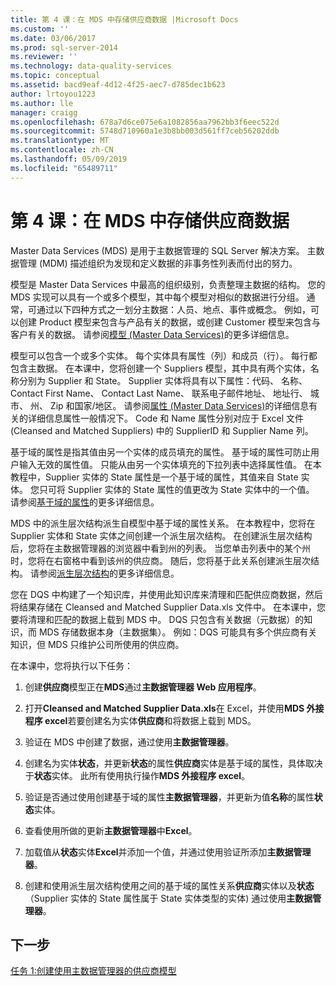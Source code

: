 ```yaml
---
title: 第 4 课：在 MDS 中存储供应商数据 |Microsoft Docs
ms.custom: ''
ms.date: 03/06/2017
ms.prod: sql-server-2014
ms.reviewer: ''
ms.technology: data-quality-services
ms.topic: conceptual
ms.assetid: bacd9eaf-4d12-4f25-aec7-d785dec1b623
author: lrtoyou1223
ms.author: lle
manager: craigg
ms.openlocfilehash: 678a7d6ce075e6a1082856aa7962bb3f6eec522d
ms.sourcegitcommit: 5748d710960a1e3b8bb003d561ff7ceb56202ddb
ms.translationtype: MT
ms.contentlocale: zh-CN
ms.lasthandoff: 05/09/2019
ms.locfileid: "65489711"
---
```

# <a name="lesson-4-storing-supplier-data-in-mds"></a>第 4 课：在 MDS 中存储供应商数据
  Master Data Services (MDS) 是用于主数据管理的 SQL Server 解决方案。 主数据管理 (MDM) 描述组织为发现和定义数据的非事务性列表而付出的努力。  
  
 模型是 Master Data Services 中最高的组织级别，负责整理主数据的结构。 您的 MDS 实现可以具有一个或多个模型，其中每个模型对相似的数据进行分组。 通常，可通过以下四种方式之一划分主数据：人员、地点、事件或概念。 例如，可以创建 Product 模型来包含与产品有关的数据，或创建 Customer 模型来包含与客户有关的数据。 请参阅[模型 (Master Data Services)](https://msdn.microsoft.com/library/ee633746.aspx)的更多详细信息。  
  
 模型可以包含一个或多个实体。 每个实体具有属性（列）和成员（行）。 每行都包含主数据。 在本课中，您将创建一个 Suppliers 模型，其中具有两个实体，名称分别为 Supplier 和 State。 Supplier 实体将具有以下属性：代码、 名称、 Contact First Name、 Contact Last Name、 联系电子邮件地址、 地址行、 城市、 州、 Zip 和国家/地区。 请参阅[属性 (Master Data Services)](https://msdn.microsoft.com/library/ee633745.aspx)的详细信息有关的详细信息属性一般情况下。 Code 和 Name 属性分别对应于 Excel 文件 (Cleansed and Matched Suppliers) 中的 SupplierID 和 Supplier Name 列。  
  
 基于域的属性是指其值由另一个实体的成员填充的属性。 基于域的属性可防止用户输入无效的属性值。 只能从由另一个实体填充的下拉列表中选择属性值。 在本教程中，Supplier 实体的 State 属性是一个基于域的属性，其值来自 State 实体。 您只可将 Supplier 实体的 State 属性的值更改为 State 实体中的一个值。 请参阅[基于域的属性](../master-data-services/domain-based-attributes-master-data-services.md)的更多详细信息。  
  
 MDS 中的派生层次结构派生自模型中基于域的属性关系。 在本教程中，您将在 Supplier 实体和 State 实体之间创建一个派生层次结构。 在创建派生层次结构后，您将在主数据管理器的浏览器中看到州的列表。 当您单击列表中的某个州时，您将在右窗格中看到该州的供应商。 随后，您将基于此关系创建派生层次结构。 请参阅[派生层次结构](../master-data-services/derived-hierarchies-master-data-services.md)的更多详细信息。  
  
 您在 DQS 中构建了一个知识库，并使用此知识库来清理和匹配供应商数据，然后将结果存储在 Cleansed and Matched Supplier Data.xls 文件中。 在本课中，您要将清理和匹配的数据上载到 MDS 中。 DQS 只包含有关数据（元数据）的知识，而 MDS 存储数据本身（主数据集）。 例如：DQS 可能具有多个供应商有关知识，但 MDS 只维护公司所使用的供应商。  
  
 在本课中，您将执行以下任务：  
  
1.  创建**供应商**模型正在**MDS**通过**主数据管理器 Web 应用程序**。  
  
2.  打开**Cleansed and Matched Supplier Data.xls**在 Excel，并使用**MDS 外接程序 excel**若要创建名为实体**供应商**和将数据上载到 MDS。  
  
3.  验证在 MDS 中创建了数据，通过使用**主数据管理器**。  
  
4.  创建名为实体**状态**，并更新**状态**的属性**供应商**实体是基于域的属性，具体取决于**状态**实体。 此所有使用执行操作**MDS 外接程序 excel**。  
  
5.  验证是否通过使用创建基于域的属性**主数据管理器**，并更新为值**名称**的属性**状态**实体。  
  
6.  查看使用所做的更新**主数据管理器**中**Excel**。  
  
7.  加载值从**状态**实体**Excel**并添加一个值，并通过使用验证所添加**主数据管理器**。  
  
8.  创建和使用派生层次结构使用之间的基于域的属性关系**供应商**实体以及**状态**（Supplier 实体的 State 属性属于 State 实体类型的实体) 通过使用**主数据管理器**。  
  
## <a name="next-step"></a>下一步  
 [任务 1:创建使用主数据管理器的供应商模型](../../2014/tutorials/task-1-creating-suppliers-model-using-master-data-manager.md)  
  
  
